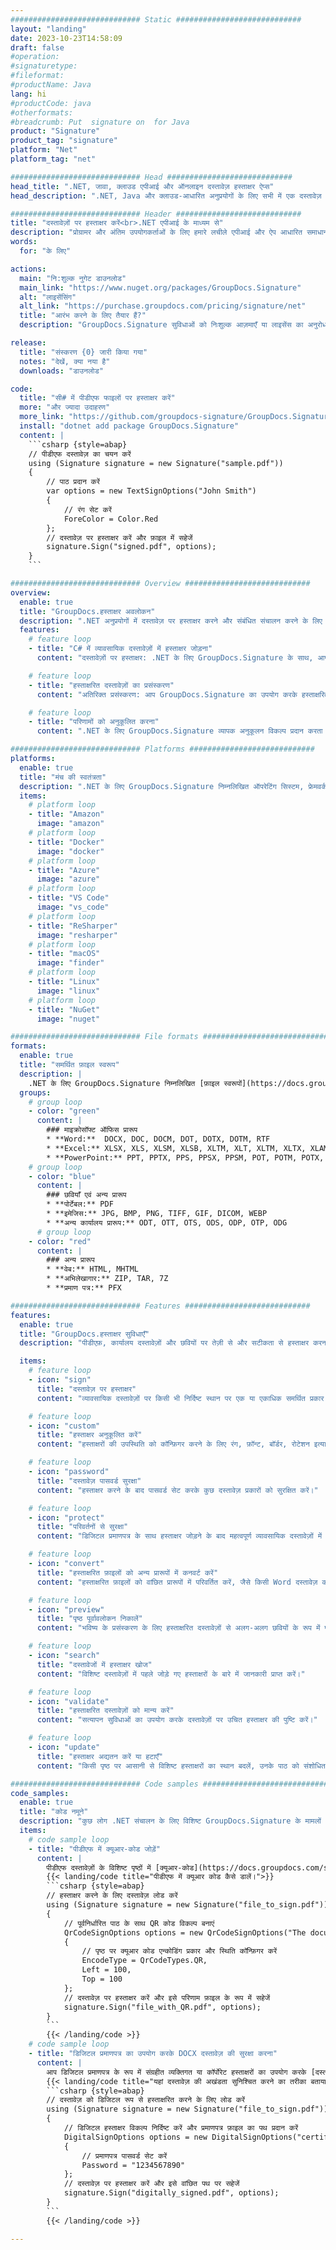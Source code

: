 ```yaml
---
############################# Static ############################
layout: "landing"
date: 2023-10-23T14:58:09
draft: false
#operation: 
#signaturetype: 
#fileformat: 
#productName: Java
lang: hi
#productCode: java
#otherformats: 
#breadcrumb: Put  signature on  for Java
product: "Signature"
product_tag: "signature"
platform: "Net"
platform_tag: "net"

############################# Head ############################
head_title: ".NET, जावा, क्लाउड एपीआई और ऑनलाइन दस्तावेज़ हस्ताक्षर ऐप्स"
head_description: ".NET, Java और क्लाउड-आधारित अनुप्रयोगों के लिए सभी में एक दस्तावेज़ ई-हस्ताक्षर समाधान प्राप्त करें। सरल ड्रैग एंड ड्रॉप सुविधा का उपयोग करके सामान्य दस्तावेज़ स्वरूपों पर ऑनलाइन हस्ताक्षर करें"

############################# Header ############################
title: "दस्तावेज़ों पर हस्ताक्षर करें<br>.NET एपीआई के माध्यम से"
description: "प्रोग्रामर और अंतिम उपयोगकर्ताओं के लिए हमारे लचीले एपीआई और ऐप आधारित समाधानों का उपयोग करके किसी भी प्लेटफ़ॉर्म पर डिजिटल दस्तावेज़ों और छवियों पर हस्ताक्षर करें।"
words:
  for: "के लिए"

actions:
  main: "नि:शुल्क नुगेट डाउनलोड"
  main_link: "https://www.nuget.org/packages/GroupDocs.Signature"
  alt: "लाइसेंसिंग"
  alt_link: "https://purchase.groupdocs.com/pricing/signature/net"
  title: "आरंभ करने के लिए तैयार हैं?"
  description: "GroupDocs.Signature सुविधाओं को निःशुल्क आज़माएँ या लाइसेंस का अनुरोध करें"

release:
  title: "संस्करण {0} जारी किया गया"
  notes: "देखें, क्या नया है"
  downloads: "डाउनलोड"

code:
  title: "सी# में पीडीएफ फाइलों पर हस्ताक्षर करें"
  more: "और ज्यादा उदाहरण"
  more_link: "https://github.com/groupdocs-signature/GroupDocs.Signature-for-.NET"
  install: "dotnet add package GroupDocs.Signature"
  content: |
    ```csharp {style=abap}   
    // पीडीएफ दस्तावेज़ का चयन करें
    using (Signature signature = new Signature("sample.pdf"))
    {
        // पाठ प्रदान करें
        var options = new TextSignOptions("John Smith")
        {
            // रंग सेट करें
            ForeColor = Color.Red
        };
        // दस्तावेज़ पर हस्ताक्षर करें और फ़ाइल में सहेजें
        signature.Sign("signed.pdf", options);
    }
    ```

############################# Overview ############################
overview:
  enable: true
  title: "GroupDocs.हस्ताक्षर अवलोकन"
  description: ".NET अनुप्रयोगों में दस्तावेज़ पर हस्ताक्षर करने और संबंधित संचालन करने के लिए एपीआई"
  features:
    # feature loop
    - title: "C# में व्यावसायिक दस्तावेज़ों में हस्ताक्षर जोड़ना"
      content: "दस्तावेज़ों पर हस्ताक्षर: .NET के लिए GroupDocs.Signature के साथ, आप PDF और Office दस्तावेज़ों में विभिन्न प्रकार के हस्ताक्षर, जैसे टेक्स्ट, चित्र, बारकोड और डिजिटल प्रमाणपत्र जोड़ सकते हैं। यह एपीआई आपको छिपे हुए मेटाडेटा सहित लगभग किसी भी डेटा प्रकार के साथ अपने दस्तावेज़ों पर हस्ताक्षर करने की अनुमति देता है।"

    # feature loop
    - title: "हस्ताक्षरित दस्तावेज़ों का प्रसंस्करण"
      content: "अतिरिक्त प्रसंस्करण: आप GroupDocs.Signature का उपयोग करके हस्ताक्षरित दस्तावेज़ों पर शक्तिशाली संचालन कर सकते हैं। इसमें व्यावसायिक दस्तावेज़ों में मौजूदा हस्ताक्षरों की खोज करना और विशिष्ट मानदंडों का उपयोग करके उन्हें सत्यापित करना शामिल है। इसके अतिरिक्त, आप इस .NET API के माध्यम से दस्तावेज़ जानकारी और पूर्वावलोकन पृष्ठों को पुनः प्राप्त कर सकते हैं।"

    # feature loop
    - title: "परिणामों को अनुकूलित करना"
      content: ".NET के लिए GroupDocs.Signature व्यापक अनुकूलन विकल्प प्रदान करता है। आप दस्तावेज़ पृष्ठ पर कहीं भी हस्ताक्षरों को सटीक रूप से रख सकते हैं और विभिन्न सेटिंग्स का उपयोग करके उनके स्वरूप को समायोजित कर सकते हैं। इसके अलावा, यह एपीआई संसाधित दस्तावेज़ों को समर्थित प्रारूपों की एक विस्तृत श्रृंखला में सहेजने का समर्थन करता है।"

############################# Platforms ############################
platforms:
  enable: true
  title: "मंच की स्वतंत्रता"
  description: ".NET के लिए GroupDocs.Signature निम्नलिखित ऑपरेटिंग सिस्टम, फ्रेमवर्क और पैकेज मैनेजर का समर्थन करता है"
  items:
    # platform loop
    - title: "Amazon"
      image: "amazon"
    # platform loop
    - title: "Docker"
      image: "docker"
    # platform loop
    - title: "Azure"
      image: "azure"
    # platform loop
    - title: "VS Code"
      image: "vs_code"
    # platform loop
    - title: "ReSharper"
      image: "resharper"
    # platform loop
    - title: "macOS"
      image: "finder"
    # platform loop
    - title: "Linux"
      image: "linux"
    # platform loop
    - title: "NuGet"
      image: "nuget"

############################# File formats ############################
formats:
  enable: true
  title: "समर्थित फ़ाइल स्वरूप"
  description: |
    .NET के लिए GroupDocs.Signature निम्नलिखित [फ़ाइल स्वरूपों](https://docs.groupdocs.com/signature/net/supported-document-formats/) के साथ संचालन का समर्थन करता है।
  groups:
    # group loop
    - color: "green"
      content: |
        ### माइक्रोसॉफ्ट ऑफिस प्रारूप
        * **Word:**  DOCX, DOC, DOCM, DOT, DOTX, DOTM, RTF
        * **Excel:** XLSX, XLS, XLSM, XLSB, XLTM, XLT, XLTM, XLTX, XLAM, SXC, SpreadsheetML
        * **PowerPoint:** PPT, PPTX, PPS, PPSX, PPSM, POT, POTM, POTX, PPTM
    # group loop
    - color: "blue"
      content: |
        ### छवियाँ एवं अन्य प्रारूप
        * **पोर्टेबल:** PDF
        * **इमेजिस:** JPG, BMP, PNG, TIFF, GIF, DICOM, WEBP
        * **अन्य कार्यालय प्रारूप:** ODT, OTT, OTS, ODS, ODP, OTP, ODG
      # group loop
    - color: "red"
      content: |
        ### अन्य प्रारूप
        * **वेब:** HTML, MHTML
        * **अभिलेखागार:** ZIP, TAR, 7Z
        * **प्रमाण पत्र:** PFX

############################# Features ############################
features:
  enable: true
  title: "GroupDocs.हस्ताक्षर सुविधाएँ"
  description: "पीडीएफ़, कार्यालय दस्तावेज़ों और छवियों पर तेज़ी से और सटीकता से हस्ताक्षर करना"

  items:
    # feature loop
    - icon: "sign"
      title: "दस्तावेज़ पर हस्ताक्षर"
      content: "व्यावसायिक दस्तावेज़ों पर किसी भी निर्दिष्ट स्थान पर एक या एकाधिक समर्थित प्रकार के हस्ताक्षर सटीक रूप से जोड़ें।"

    # feature loop
    - icon: "custom"
      title: "हस्ताक्षर अनुकूलित करें"
      content: "हस्ताक्षरों की उपस्थिति को कॉन्फ़िगर करने के लिए रंग, फ़ॉन्ट, बॉर्डर, रोटेशन इत्यादि जैसी सुविधाओं का उपयोग करें।"

    # feature loop
    - icon: "password"
      title: "दस्तावेज़ पासवर्ड सुरक्षा"
      content: "हस्ताक्षर करने के बाद पासवर्ड सेट करके कुछ दस्तावेज़ प्रकारों को सुरक्षित करें।"

    # feature loop
    - icon: "protect"
      title: "परिवर्तनों से सुरक्षा"
      content: "डिजिटल प्रमाणपत्र के साथ हस्ताक्षर जोड़ने के बाद महत्वपूर्ण व्यावसायिक दस्तावेज़ों में परिवर्तन रोकें।"

    # feature loop
    - icon: "convert"
      title: "हस्ताक्षरित फ़ाइलों को अन्य प्रारूपों में कनवर्ट करें"
      content: "हस्ताक्षरित फ़ाइलों को वांछित प्रारूपों में परिवर्तित करें, जैसे किसी Word दस्तावेज़ को PDF के रूप में सहेजना।"

    # feature loop
    - icon: "preview"
      title: "पृष्ठ पूर्वावलोकन निकालें"
      content: "भविष्य के प्रसंस्करण के लिए हस्ताक्षरित दस्तावेज़ों से अलग-अलग छवियों के रूप में पृष्ठ निकालें।"

    # feature loop
    - icon: "search"
      title: "दस्तावेजों में हस्ताक्षर खोज"
      content: "विशिष्ट दस्तावेज़ों में पहले जोड़े गए हस्ताक्षरों के बारे में जानकारी प्राप्त करें।"

    # feature loop
    - icon: "validate"
      title: "हस्ताक्षरित दस्तावेज़ों को मान्य करें"
      content: "सत्यापन सुविधाओं का उपयोग करके दस्तावेज़ों पर उचित हस्ताक्षर की पुष्टि करें।"

    # feature loop
    - icon: "update"
      title: "हस्ताक्षर अद्यतन करें या हटाएँ"
      content: "किसी पृष्ठ पर आसानी से विशिष्ट हस्ताक्षरों का स्थान बदलें, उनके पाठ को संशोधित करें, या बिना किसी समस्या के उन्हें हटा दें।"

############################# Code samples ############################
code_samples:
  enable: true
  title: "कोड नमूने"
  description: "कुछ लोग .NET संचालन के लिए विशिष्ट GroupDocs.Signature के मामलों का उपयोग करते हैं"
  items:
    # code sample loop
    - title: "पीडीएफ में क्यूआर-कोड जोड़ें"
      content: |
        पीडीएफ दस्तावेज़ों के विशिष्ट पृष्ठों में [क्यूआर-कोड](https://docs.groupdocs.com/signature/net/esign-document-with-qr-code-signature/) जोड़ने से व्यावसायिक प्रक्रियाओं में सुधार हो सकता है। नीचे GroupDocs.Signature का उपयोग करके QR कोड जोड़ने का एक उदाहरण दिया गया है।
        {{< landing/code title="पीडीएफ में क्यूआर कोड कैसे डालें।">}}
        ```csharp {style=abap}
        // हस्ताक्षर करने के लिए दस्तावेज़ लोड करें
        using (Signature signature = new Signature("file_to_sign.pdf"))
        {
            // पूर्वनिर्धारित पाठ के साथ QR कोड विकल्प बनाएं
            QrCodeSignOptions options = new QrCodeSignOptions("The document is approved by John Smith")
            {
                // पृष्ठ पर क्यूआर कोड एन्कोडिंग प्रकार और स्थिति कॉन्फ़िगर करें
                EncodeType = QrCodeTypes.QR,
                Left = 100,
                Top = 100
            };
            // दस्तावेज़ पर हस्ताक्षर करें और इसे परिणाम फ़ाइल के रूप में सहेजें
            signature.Sign("file_with_QR.pdf", options);
        }
        ```
        {{< /landing/code >}}
    # code sample loop
    - title: "डिजिटल प्रमाणपत्र का उपयोग करके DOCX दस्तावेज़ की सुरक्षा करना"
      content: |
        आप डिजिटल प्रमाणपत्र के रूप में संग्रहीत व्यक्तिगत या कॉर्पोरेट हस्ताक्षरों का उपयोग करके [दस्तावेज़ को सुरक्षित रखें](https://docs.groupdocs.com/signature/net/esign-document-with-digital-signature/) कर सकते हैं। ऐसे संरक्षित दस्तावेजों को हस्ताक्षर को अमान्य किए बिना संशोधित नहीं किया जा सकता है।
        {{< landing/code title="यहां दस्तावेज़ की अखंडता सुनिश्चित करने का तरीका बताया गया है।">}}
        ```csharp {style=abap}   
        // दस्तावेज़ को डिजिटल रूप से हस्ताक्षरित करने के लिए लोड करें
        using (Signature signature = new Signature("file_to_sign.pdf"))
        {
            // डिजिटल हस्ताक्षर विकल्प निर्दिष्ट करें और प्रमाणपत्र फ़ाइल का पथ प्रदान करें
            DigitalSignOptions options = new DigitalSignOptions("certificate.pfx")
            {
                // प्रमाणपत्र पासवर्ड सेट करें
                Password = "1234567890"
            };
            // दस्तावेज़ पर हस्ताक्षर करें और इसे वांछित पथ पर सहेजें
            signature.Sign("digitally_signed.pdf", options);
        }
        ```
        {{< /landing/code >}}

---
```

